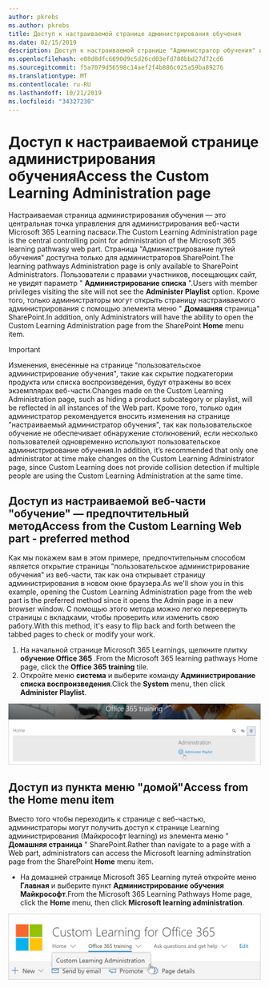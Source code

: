 ```yaml
---
author: pkrebs
ms.author: pkrebs
title: Доступ к настраиваемой странице администрирования обучения
ms.date: 02/15/2019
description: Доступ к настраиваемой странице "Администратор обучения" из веб-части или меню
ms.openlocfilehash: e08d8dfc6690d9c5d26cd03efd780bbd27d72cd6
ms.sourcegitcommit: f5a7079d56598c14aef2f4b886c025a59ba89276
ms.translationtype: MT
ms.contentlocale: ru-RU
ms.lasthandoff: 10/21/2019
ms.locfileid: "34327230"
---
```

# <a name="access-the-custom-learning-administration-page"></a><span data-ttu-id="86aa6-103">Доступ к настраиваемой странице администрирования обучения</span><span class="sxs-lookup"><span data-stu-id="86aa6-103">Access the Custom Learning Administration page</span></span>

<span data-ttu-id="86aa6-104">Настраиваемая страница администрирования обучения — это центральная точка управления для администрирования веб-части Microsoft 365 Learning пасваси.</span><span class="sxs-lookup"><span data-stu-id="86aa6-104">The Custom Learning Administration page is the central controlling point for administration of the Microsoft 365 learning pathwasy web part.</span></span> <span data-ttu-id="86aa6-105">Страница "Администрирование путей обучения" доступна только для администраторов SharePoint.</span><span class="sxs-lookup"><span data-stu-id="86aa6-105">The learning pathways Administration page is only available to SharePoint Administrators.</span></span> <span data-ttu-id="86aa6-106">Пользователи с правами участников, посещающих сайт, не увидят параметр " **Администрирование списка** ".</span><span class="sxs-lookup"><span data-stu-id="86aa6-106">Users with member privileges visiting the site will not see the **Administer Playlist** option.</span></span> <span data-ttu-id="86aa6-107">Кроме того, только администраторы могут открыть страницу настраиваемого администрирования с помощью элемента меню " **Домашняя** страница" SharePoint.</span><span class="sxs-lookup"><span data-stu-id="86aa6-107">In addition, only Administrators will have the ability to open the Custom Learning Administration page from the SharePoint **Home** menu item.</span></span>  

> [!IMPORTANT]
> <span data-ttu-id="86aa6-108">Изменения, внесенные на странице "пользовательское администрирование обучения", такие как скрытие подкатегории продукта или списка воспроизведения, будут отражены во всех экземплярах веб-части.</span><span class="sxs-lookup"><span data-stu-id="86aa6-108">Changes made on the Custom Learning Administration page, such as hiding a product subcategory or playlist, will be reflected in all instances of the Web part.</span></span> <span data-ttu-id="86aa6-109">Кроме того, только один администратор рекомендуется вносить изменения на странице "настраиваемый администратор обучения", так как пользовательское обучение не обеспечивает обнаружение столкновений, если несколько пользователей одновременно используют пользовательское администрирование обучения.</span><span class="sxs-lookup"><span data-stu-id="86aa6-109">In addition, it’s recommended that only one administrator at time make changes on the Custom Learning Administrator page, since Custom Learning does not provide collision detection if multiple people are using the Custom Learning Administration at the same time.</span></span>  

## <a name="access-from-the-custom-learning-web-part---preferred-method"></a><span data-ttu-id="86aa6-110">Доступ из настраиваемой веб-части "обучение" — предпочтительный метод</span><span class="sxs-lookup"><span data-stu-id="86aa6-110">Access from the Custom Learning Web part - preferred method</span></span>
<span data-ttu-id="86aa6-111">Как мы покажем вам в этом примере, предпочтительным способом является открытие страницы "пользовательское администрирование обучения" из веб-части, так как она открывает страницу администрирования в новом окне браузера.</span><span class="sxs-lookup"><span data-stu-id="86aa6-111">As we'll show you in this example, opening the Custom Learning Administration page from the web part is the preferred method since it opens the Admin page in a new browser window.</span></span> <span data-ttu-id="86aa6-112">С помощью этого метода можно легко перевернуть страницы с вкладками, чтобы проверить или изменить свою работу.</span><span class="sxs-lookup"><span data-stu-id="86aa6-112">With this method, it's easy to flip back and forth between the tabbed pages to check or modify your work.</span></span>  

1. <span data-ttu-id="86aa6-113">На начальной странице Microsoft 365 Learnings, щелкните плитку **обучение Office 365** .</span><span class="sxs-lookup"><span data-stu-id="86aa6-113">From the Microsoft 365 learning pathways Home page, click the **Office 365 training** tile.</span></span>
2. <span data-ttu-id="86aa6-114">Откройте меню **система** и выберите команду **Администрирование списка воспроизведения**.</span><span class="sxs-lookup"><span data-stu-id="86aa6-114">Click the **System** menu, then click **Administer Playlist**.</span></span> 

![кг-админаккбтн. png](media/cg-adminaccbtn.png)

## <a name="access-from-the-home-menu-item"></a><span data-ttu-id="86aa6-116">Доступ из пункта меню "домой"</span><span class="sxs-lookup"><span data-stu-id="86aa6-116">Access from the Home menu item</span></span>
<span data-ttu-id="86aa6-117">Вместо того чтобы переходить к странице с веб-частью, администраторы могут получить доступ к странице Learning администрирования (Майкрософт learning) из элемента меню " **Домашняя страница** " SharePoint.</span><span class="sxs-lookup"><span data-stu-id="86aa6-117">Rather than navigate to a page with a Web part, administrators can access the Microsoft learning adminstration page from the SharePoint **Home** menu item.</span></span> 

- <span data-ttu-id="86aa6-118">На домашней странице Microsoft 365 Learning путей откройте меню **Главная** и выберите пункт **Администрирование обучения Майкрософт**.</span><span class="sxs-lookup"><span data-stu-id="86aa6-118">From the Microsoft 365 Learning Pathways Home page, click the **Home** menu, then click **Microsoft learning administration**.</span></span>

![кг-админаккмену. png](media/cg-adminaccmenu.png)